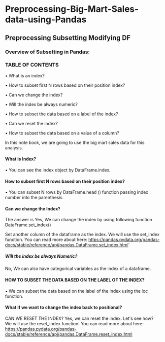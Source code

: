 # Preprocessing-Big-Mart-Sales-data-using-Pandas
## Preprocessing Subsetting Modifying DF

### Overview of Subsetting in Pandas:

### TABLE OF CONTENTS

•	What is an index?

•	How to subset first N rows based on their position index?

•	Can we change the index?

•	Will the index be always numeric?

•	How to subset the data based on a label of the index?

•	Can we reset the index?

•	How to subset the data based on a value of a column?

In this note book, we are going to use the big mart sales data for this analysis.

#### What is Index?
•	You can see the index object by DataFrame.index.

#### How to subset first N rows based on their position index?
•	You can subset N rows by DataFrame.head () function passing index number into the parenthesis.

#### Can we change the Index?
The answer is Yes, We can change the index by using following function DataFrame.set_index()

Set another column of the dataframe as the index. We will use the set_index function. You can read more about here:
https://pandas.pydata.org/pandas-docs/stable/reference/api/pandas.DataFrame.set_index.html'

##### Will the index be always Numeric?
No, We can also have categorical variables as the index of a dataframe.

#### HOW TO SUBSET THE DATA BASED ON THE LABEL OF THE INDEX?
•	We can subset the data based on the label of the index using the loc function.

#### What if we want to change the index back to positional?
CAN WE RESET THE INDEX?
Yes, we can reset the index. Let's see how? We will use the reset_index function. You can read more about here: 
https://pandas.pydata.org/pandas-docs/stable/reference/api/pandas.DataFrame.reset_index.html
